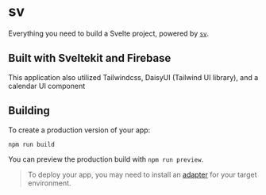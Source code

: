 # sv

Everything you need to build a Svelte project, powered by [`sv`](https://github.com/sveltejs/cli).

## Built with Sveltekit and Firebase 


This application also utilized Tailwindcss, DaisyUI (Tailwind UI library), and a calendar UI component





## Building

To create a production version of your app:

```bash
npm run build
```

You can preview the production build with `npm run preview`.

> To deploy your app, you may need to install an [adapter](https://svelte.dev/docs/kit/adapters) for your target environment.

